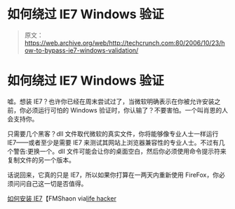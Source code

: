 # 如何绕过 IE7 Windows 验证

> 原文：<https://web.archive.org/web/http://techcrunch.com:80/2006/10/23/how-to-bypass-ie7-windows-validation/>

# 如何绕过 IE7 Windows 验证

嘘。想装 IE7？也许你已经在周末尝试过了，当微软明确表示在你被允许安装之前，你必须运行可怕的 Windows 验证时，你认输了？不要害怕。一个叫肖恩的人会支持你。

只需要几个黑客？dll 文件取代微软的真实文件，你将能够像专业人士一样运行 IE7——或者至少是需要 IE7 来测试其网站上浏览器兼容性的专业人士。不过有几个警告:更换一个。dll 文件可能会让你的桌面空白，然后你必须使用命令提示符来复制文件的另一个版本。

话说回来，它真的只是 IE7，所以如果你打算在一两天内重新使用 FireFox，你必须问问自己这一切是否值得。

[如何安装 IE7](https://web.archive.org/web/20130627212215/http://fmshaon.blogspot.com/2006/10/how-to-install-internet-explorer-70.html)【FMShaon via[life hacker](https://web.archive.org/web/20130627212215/http://www.lifehacker.com/software/internet-explorer-7/bypass-ie7-windows-validation-209341.php)